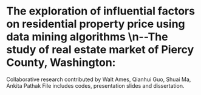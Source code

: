 # The exploration of influential factors on residential property price using data mining algorithms             \n--The study of real estate market of Piercy County, Washington: 

Collaborative research contributed by Walt Ames, Qianhui Guo, Shuai Ma, Ankita Pathak 
File includes codes, presentation slides and dissertation. 


